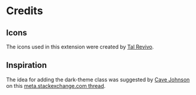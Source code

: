 # Credits

## Icons

The icons used in this extension were created by [Tal Revivo](https://iconscout.com/contributors/icon-54).

## Inspiration

The idea for adding the dark-theme class was suggested by [Cave Johnson](https://meta.stackexchange.com/users/299995/cave-johnson) on this [meta.stackexchange.com thread](https://meta.stackexchange.com/questions/111399/dark-mode-for-stack-exchange-sites/342512#342512).
